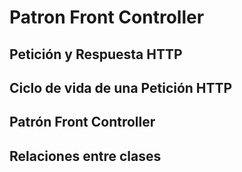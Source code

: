 # Patron Front Controller
## Petición y Respuesta HTTP
## Ciclo de vida de una Petición HTTP
## Patrón Front Controller
## Relaciones entre clases

